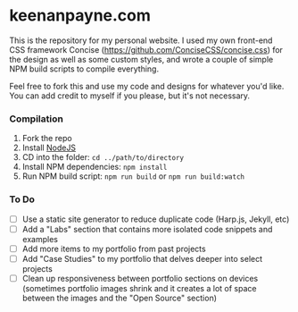 # keenanpayne.com

This is the repository for my personal website. I used my own front-end CSS framework Concise (https://github.com/ConciseCSS/concise.css) for the design as well as some custom styles, and wrote a couple of simple NPM build scripts to compile everything. 

Feel free to fork this and use my code and designs for whatever you'd like. You can add credit to myself if you please, but it's not necessary. 

### Compilation

1. Fork the repo
2. Install [NodeJS](https://nodejs.org/en/)
3. CD into the folder: `cd ../path/to/directory`
4. Install NPM dependencies: `npm install`
5. Run NPM build script: `npm run build` or `npm run build:watch`

### To Do

- [ ] Use a static site generator to reduce duplicate code (Harp.js, Jekyll, etc)
- [ ] Add a "Labs" section that contains more isolated code snippets and examples
- [ ] Add more items to my portfolio from past projects
- [ ] Add "Case Studies" to my portfolio that delves deeper into select projects
- [ ] Clean up responsiveness between portfolio sections on devices (sometimes portfolio images shrink and it creates a lot of space between the images and the "Open Source" section)
